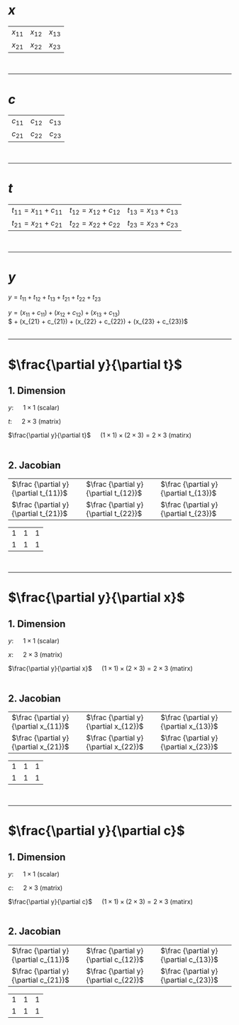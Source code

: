 # $x$
|        |        |        |
|--------|--------|--------|
|$x_{11}$|$x_{12}$|$x_{13}$|
|$x_{21}$|$x_{22}$|$x_{23}$|
<br>

***
# $c$
|        |        |        |
|--------|--------|--------|
|$c_{11}$|$c_{12}$|$c_{13}$|
|$c_{21}$|$c_{22}$|$c_{23}$|
<br>


***
# $t$
|        |        |        |
|--------|--------|--------|
|$t_{11} = x_{11} + c_{11}$|$t_{12} = x_{12} + c_{12}$|$t_{13} = x_{13} + c_{13}$|
|$t_{21} = x_{21} + c_{21}$|$t_{22} = x_{22} + c_{22}$|$t_{23} = x_{23} + c_{23}$|
<br>

***
# $y$
$y = t_{11} + t_{12} + t_{13} + t_{21} + t_{22} + t_{23}$

$y = (x_{11} + c_{11}) + (x_{12} + c_{12}) + (x_{13} + c_{13})$<br>
$ + (x_{21} + c_{21}) + (x_{22} + c_{22}) + (x_{23} + c_{23})$<br>
<br>

***
# $\frac{\partial y}{\partial t}$
## 1. Dimension
$y$: &emsp; $1 \times 1$ (scalar)

$t$: &emsp; $2 \times 3$ (matrix)

$\frac{\partial y}{\partial t}$ &emsp; $(1 \times 1) \times (2 \times 3) = 2 \times 3$ (matirx)
<br>
<br>

## 2. Jacobian
|        |        |        |
|--------|--------|--------|
|$\frac {\partial y} {\partial t_{11}}$|$\frac {\partial y} {\partial t_{12}}$|$\frac {\partial y} {\partial t_{13}}$|
|$\frac {\partial y} {\partial t_{21}}$|$\frac {\partial y} {\partial t_{22}}$|$\frac {\partial y} {\partial t_{23}}$|

|        |        |        |
|--------|--------|--------|
|$1$|$1$|$1$|
|$1$|$1$|$1$|
<br>

***
# $\frac{\partial y}{\partial x}$
## 1. Dimension
$y$: &emsp; $1 \times 1$ (scalar)

$x$: &emsp; $2 \times 3$ (matrix)

$\frac{\partial y}{\partial x}$ &emsp; $(1 \times 1) \times (2 \times 3) = 2 \times 3$ (matirx)
<br>
<br>

## 2. Jacobian
|        |        |        |
|--------|--------|--------|
|$\frac {\partial y} {\partial x_{11}}$|$\frac {\partial y} {\partial x_{12}}$|$\frac {\partial y} {\partial x_{13}}$|
|$\frac {\partial y} {\partial x_{21}}$|$\frac {\partial y} {\partial x_{22}}$|$\frac {\partial y} {\partial x_{23}}$|

|        |        |        |
|--------|--------|--------|
|$1$|$1$|$1$|
|$1$|$1$|$1$|
<br>

***
# $\frac{\partial y}{\partial c}$
## 1. Dimension
$y$: &emsp; $1 \times 1$ (scalar)

$c$: &emsp; $2 \times 3$ (matrix)

$\frac{\partial y}{\partial c}$ &emsp; $(1 \times 1) \times (2 \times 3) = 2 \times 3$ (matirx)
<br>
<br>

## 2. Jacobian
|        |        |        |
|--------|--------|--------|
|$\frac {\partial y} {\partial c_{11}}$|$\frac {\partial y} {\partial c_{12}}$|$\frac {\partial y} {\partial c_{13}}$|
|$\frac {\partial y} {\partial c_{21}}$|$\frac {\partial y} {\partial c_{22}}$|$\frac {\partial y} {\partial c_{23}}$|

|        |        |        |
|--------|--------|--------|
|$1$|$1$|$1$|
|$1$|$1$|$1$|
<br>
